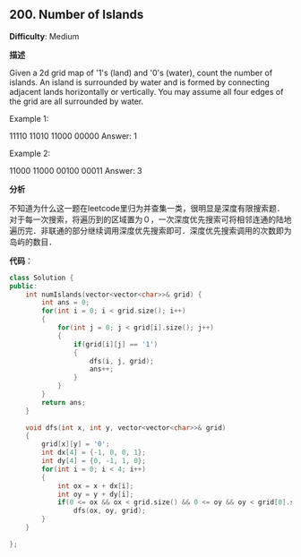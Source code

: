 ## 200. Number of Islands

**Difficulty**: Medium

**描述**

Given a 2d grid map of '1's (land) and '0's (water), count the number of islands. An island is surrounded by water and is formed by connecting adjacent lands horizontally or vertically. You may assume all four edges of the grid are all surrounded by water.

Example 1:

11110
11010
11000
00000
Answer: 1

Example 2:

11000
11000
00100
00011
Answer: 3

**分析**

不知道为什么这一题在leetcode里归为并查集一类，很明显是深度有限搜索题．对于每一次搜索，将遍历到的区域置为０，一次深度优先搜索可将相邻连通的陆地遍历完．非联通的部分继续调用深度优先搜索即可．深度优先搜索调用的次数即为岛屿的数目．

**代码**：

```C++
class Solution {
public:
    int numIslands(vector<vector<char>>& grid) {
        int ans = 0;
        for(int i = 0; i < grid.size(); i++)
        {
            for(int j = 0; j < grid[i].size(); j++)
            {
                if(grid[i][j] == '1') 
                {
                    dfs(i, j, grid);
                    ans++;
                }
            }
        }
        return ans;
    }
    
    void dfs(int x, int y, vector<vector<char>>& grid)
    {
        grid[x][y] = '0';
        int dx[4] = {-1, 0, 0, 1};
        int dy[4] = {0, -1, 1, 0};
        for(int i = 0; i < 4; i++)
        {
            int ox = x + dx[i];
            int oy = y + dy[i];
            if(0 <= ox && ox < grid.size() && 0 <= oy && oy < grid[0].size() && grid[ox][oy] == '1')
                dfs(ox, oy, grid);
        }
    }
    
};
```
